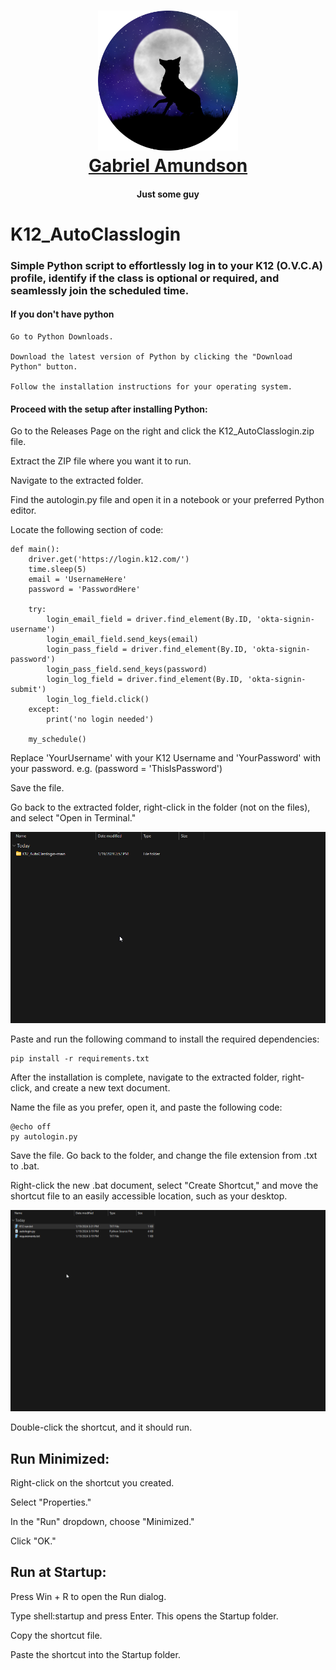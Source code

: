<h1 align="center">
    <a href="https://github.com/NightFoxAnimation" target="_blank">
        <img src="/stuff/NightFox%20new%20circle.png" width="224px" alt="Gabriel Amundson">
            <br>
            Gabriel Amundson
            </a>
        </h1>
        <h4 align="center">Just some guy</h4>

# K12_AutoClasslogin
### Simple Python script to effortlessly log in to your K12 (O.V.C.A) profile, identify if the class is optional or required, and seamlessly join the scheduled time.

#### If you don't have python 

    Go to Python Downloads.

    Download the latest version of Python by clicking the "Download Python" button.

    Follow the installation instructions for your operating system.

#### Proceed with the setup after installing Python:

Go to the Releases Page on the right and click the K12_AutoClasslogin.zip file.

Extract the ZIP file where you want it to run. 

Navigate to the extracted folder.

Find the autologin.py file and open it in a notebook or your preferred Python editor.

Locate the following section of code: 

    def main():
        driver.get('https://login.k12.com/')
        time.sleep(5)
        email = 'UsernameHere'
        password = 'PasswordHere'

        try:
            login_email_field = driver.find_element(By.ID, 'okta-signin-username')
            login_email_field.send_keys(email)
            login_pass_field = driver.find_element(By.ID, 'okta-signin-password')
            login_pass_field.send_keys(password)
            login_log_field = driver.find_element(By.ID, 'okta-signin-submit')
            login_log_field.click()
        except:
            print('no login needed')
    
        my_schedule()

Replace 'YourUsername' with your K12 Username and 'YourPassword' with your password. e.g. (password = 'ThisIsPassword')

Save the file.

Go back to the extracted folder, right-click in the folder (not on the files), and select "Open in Terminal."

![](https://github.com/NightFoxAnimation/K12_AutoClasslogin/blob/main/stuff/expl%20(1).gif)

Paste and run the following command to install the required dependencies:

    pip install -r requirements.txt

After the installation is complete, navigate to the extracted folder, right-click, and create a new text document.

Name the file as you prefer, open it, and paste the following code:

    @echo off
    py autologin.py

Save the file. Go back to the folder, and change the file extension from .txt to .bat.

Right-click the new .bat document, select "Create Shortcut," and move the shortcut file to an easily accessible location, such as your desktop.

![](/stuff/explorer_L6MoJQpGyA.gif)

Double-click the shortcut, and it should run.


## Run Minimized:

Right-click on the shortcut you created.

Select "Properties."

In the "Run" dropdown, choose "Minimized."

Click "OK."


## Run at Startup:

Press Win + R to open the Run dialog.

Type shell:startup and press Enter. This opens the Startup folder.

Copy the shortcut file.

Paste the shortcut into the Startup folder.
